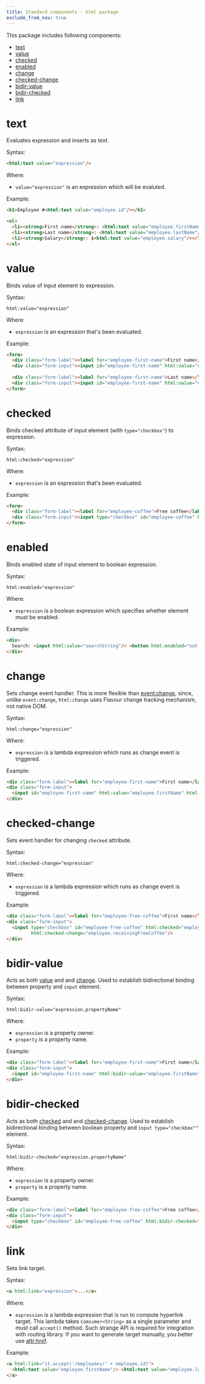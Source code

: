 ```yaml
---
title: Standard components - html package
exclude_from_nav: true
---
```


This package includes following components:

* [text](#text)
* [value](#value)
* [checked](#checked)
* [enabled](#enabled)
* [change](#change)
* [checked-change](#checked-change)
* [bidir-value](#change)
* [bidir-checked](#change)
* [link](#link)


# text

Evaluates expression and inserts as text.

Syntax:

```html
<html:text value="expression"/>
```

Where:

* `value="expression"` is an expression which will be evaluted.

Example:

```html
<h1>Employee #<html:text value="employee.id"/></h1>

<ul>
  <li><strong>First name</strong>: <html:text value="employee.firstName"/></li>
  <li><strong>Last name</strong>: <html:text value="employee.lastName"/></li>
  <li><strong>Salary</strong>: $<html:text value="employee.salary"/></li>
</ul>
```


# value

Binds value of input element to expression.

Syntax:

```
html:value="expression"
```

Where:

* `expression` is an expression that's been evaluated.

Example:

```html
<form>
  <div class="form-label"><label for="employee-first-name">First name</label></div>
  <div class="form-input"><input id="employee-first-name" html:value="employee.firstName"/></div>
  
  <div class="form-label"><label for="employee-first-name">Last name</label></div>
  <div class="form-input"><input id="employee-first-name" html:value="employee.lastName"/></div>
</form>
```

# checked

Binds checked attribute of input element (with `type="checkbox"`) to expression.

Syntax:

```
html:checked="expression"
```

Where:

* `expression` is an expression that's been evaluated.

Example:

```html
<form>
  <div class="form-label"><label for="employee-coffee">Free coffee</label></div>
  <div class="form-input"><input type="checkbox" id="employee-coffee" html:checked="employee.receivingFreeCooffee"/></div>
</form>
```


# enabled

Binds enabled state of input element to boolean expression.

Syntax:

```
html:enabled="expression"
```

Where:

* `expression` is a boolean expression which specifies whether element must be enabled.

Example:

```html
<div>
  Search: <input html:value="searchString"/> <button html:enabled="not searchString.empty">Go!</button>
</div>
```


# change

Sets change event handler.
This is more flexible than [event:change](/docs/flavour/component-packages/event.html), since, unlike `event:change`,
`html:change` uses Flavour change tracking mechanism, not native DOM.

Syntax:

```
html:change="expression"
```

Where:

* `expression` is a lambda expression which runs as change event is triggered.

Example:

```html
<div class="form-label"><label for="employee-first-name">First name</label></div>
<div class="form-input">
  <input id="employee-first-name" html:value="employee.firstName" html:change="employee.firstName = it"/>
</div>
```


# checked-change

Sets event handler for changing `checked` attribute.

Syntax:

```
html:checked-change="expression"
```

Where:

* `expression` is a lambda expression which runs as change event is triggered.

Example:

```html
<div class="form-label"><label for="employee-free-coffee">First name</label></div>
<div class="form-input">
  <input type="checkbox" id="employee-free-coffee" html:checked="employee.receivingFreeCoffee" 
         html:checked-change="employee.receivingFreeCoffee"/>
</div>
```

# bidir-value

Acts as both [value](#value) and and [change](#change).
Used to establish bidirectional binding between property and `input` element.

Syntax:

```
html:bidir-value="expression.propertyName"
```

Where:

* `expression` is a property owner.
* `property` is a property name.

Example:

```html
<div class="form-label"><label for="employee-first-name">First name</label></div>
<div class="form-input">
  <input id="employee-first-name" html:bidir-value="employee.firstName"/>
</div>
```


# bidir-checked

Acts as both [checked](#checked) and and [checked-change](#checked-change).
Used to establish bidirectional binding between boolean property and `input type="checkbox""` element.

Syntax:

```
html:bidir-checked="expression.propertyName"
```

Where:

* `expression` is a property owner.
* `property` is a property name.

Example:

```html
<div class="form-label"><label for="employee-free-coffee">Free coffee</label></div>
<div class="form-input">
  <input type="checkbox" id="employee-free-coffee" html:bidir-checked="employee.receivingFreeCoffee"/>
</div>
```


# link

Sets link target.

Syntax:

```html
<a html:link="expression">...</a>
```

Where:

* `expression` is a lambda expression that is run to compute hyperlink target.
  This lambda takes `Comsumer<String>` as a single parameter and must call `accept()` method.
  Such strange API is required for integration with routing library.
  If you want to generate target manually, you better use [attr:href](/docs/flavour/component-packages/attr.html).

Example:

```html
<a html:link="it.accept('/employees/' + employee.id)">
  <html:text value="employee.firstName"/> <html:text value="employee.lastName"/>
</a>
```
